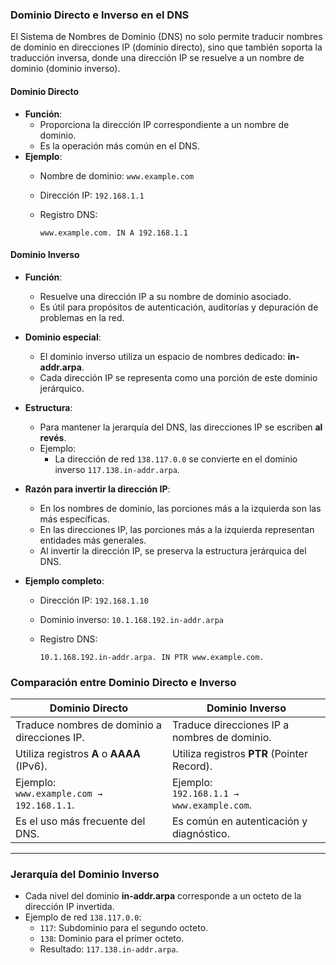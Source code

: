 ### **Dominio Directo e Inverso en el DNS**

El Sistema de Nombres de Dominio (DNS) no solo permite traducir nombres de dominio en direcciones IP (dominio directo), sino que también soporta la traducción inversa, donde una dirección IP se resuelve a un nombre de dominio (dominio inverso).

#### **Dominio Directo**

- **Función**:
    - Proporciona la dirección IP correspondiente a un nombre de dominio.
    - Es la operación más común en el DNS.
- **Ejemplo**:
    - Nombre de dominio: `www.example.com`
    - Dirección IP: `192.168.1.1`
    - Registro DNS:

		```
		www.example.com. IN A 192.168.1.1
		```

#### **Dominio Inverso**

- **Función**:
    
    - Resuelve una dirección IP a su nombre de dominio asociado.
    - Es útil para propósitos de autenticación, auditorías y depuración de problemas en la red.

- **Dominio especial**:
    
    - El dominio inverso utiliza un espacio de nombres dedicado: **in-addr.arpa**.
    - Cada dirección IP se representa como una porción de este dominio jerárquico.

- **Estructura**:
    
    - Para mantener la jerarquía del DNS, las direcciones IP se escriben **al revés**.
    - Ejemplo:
        - La dirección de red `138.117.0.0` se convierte en el dominio inverso `117.138.in-addr.arpa`.

- **Razón para invertir la dirección IP**:
    
    - En los nombres de dominio, las porciones más a la izquierda son las más específicas.
    - En las direcciones IP, las porciones más a la izquierda representan entidades más generales.
    - Al invertir la dirección IP, se preserva la estructura jerárquica del DNS.

- **Ejemplo completo**:
    
    - Dirección IP: `192.168.1.10`
    - Dominio inverso: `10.1.168.192.in-addr.arpa`
    - Registro DNS:


		```
		10.1.168.192.in-addr.arpa. IN PTR www.example.com.
		```

### **Comparación entre Dominio Directo e Inverso**

| **Dominio Directo**                           | **Dominio Inverso**                           |
| --------------------------------------------- | --------------------------------------------- |
| Traduce nombres de dominio a direcciones IP.  | Traduce direcciones IP a nombres de dominio.  |
| Utiliza registros **A** o **AAAA** (IPv6).    | Utiliza registros **PTR** (Pointer Record).   |
| Ejemplo:<br> `www.example.com → 192.168.1.1`. | Ejemplo: <br>`192.168.1.1 → www.example.com`. |
| Es el uso más frecuente del DNS.              | Es común en autenticación y diagnóstico.      |

---

### **Jerarquía del Dominio Inverso**

- Cada nivel del dominio **in-addr.arpa** corresponde a un octeto de la dirección IP invertida.
- Ejemplo de red `138.117.0.0`:
    - `117`: Subdominio para el segundo octeto.
    - `138`: Dominio para el primer octeto.
    - Resultado: `117.138.in-addr.arpa`.
